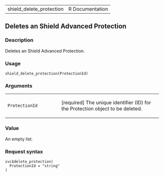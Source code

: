 <table style="width: 100%;">
<tbody>
<tr class="odd">
<td>shield_delete_protection</td>
<td style="text-align: right;">R Documentation</td>
</tr>
</tbody>
</table>

## Deletes an Shield Advanced Protection

### Description

Deletes an Shield Advanced Protection.

### Usage

    shield_delete_protection(ProtectionId)

### Arguments

<table>
<colgroup>
<col style="width: 35%" />
<col style="width: 65%" />
</colgroup>
<tbody>
<tr class="odd">
<td><code
id="shield_delete_protection_:_ProtectionId">ProtectionId</code></td>
<td><p>[required] The unique identifier (ID) for the Protection object
to be deleted.</p></td>
</tr>
</tbody>
</table>

### Value

An empty list.

### Request syntax

    svc$delete_protection(
      ProtectionId = "string"
    )

